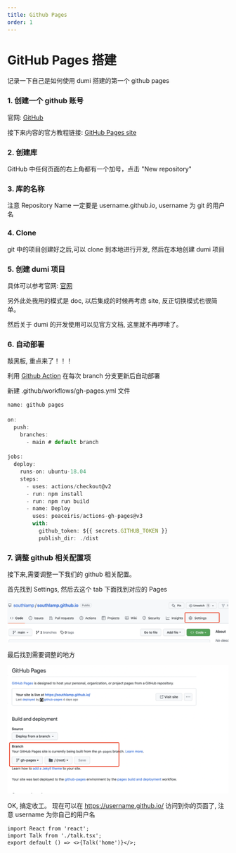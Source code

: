 ```yaml
---
title: Github Pages
order: 1
---
```


# GitHub Pages 搭建

记录一下自己是如何使用 dumi 搭建的第一个 github pages

### 1. 创建一个 github 账号

官网: [GitHub](https://github.com/)

接下来内容的官方教程链接: [GitHub Pages site](https://pages.github.com/)

### 2. 创建库

GitHub 中任何页面的右上角都有一个加号，点击 "New repository"

### 3. 库的名称

注意 Repository Name 一定要是 username.github.io, username 为 git 的用户名

### 4. Clone

git 中的项目创建好之后,可以 clone 到本地进行开发, 然后在本地创建 dumi 项目

### 5. 创建 dumi 项目

具体可以参考官网: [官网](https://d.umijs.org/guide/initialize)

另外此处我用的模式是 doc, 以后集成的时候再考虑 site, 反正切换模式也很简单。

然后关于 dumi 的开发使用可以见官方文档, 这里就不再啰嗦了。

### 6. 自动部署

敲黑板, 重点来了！！！

利用 [Github Action](https://github.com/features/actions) 在每次 branch 分支更新后自动部署

新建 .github/workflows/gh-pages.yml 文件

```javascript
name: github pages

on:
  push:
    branches:
      - main # default branch

jobs:
  deploy:
    runs-on: ubuntu-18.04
    steps:
      - uses: actions/checkout@v2
      - run: npm install
      - run: npm run build
      - name: Deploy
        uses: peaceiris/actions-gh-pages@v3
        with:
          github_token: ${{ secrets.GITHUB_TOKEN }}
          publish_dir: ./dist
```

### 7. 调整 github 相关配置项

接下来,需要调整一下我们的 github 相关配置。

首先找到 Settings, 然后去这个 tab 下面找到对应的 Pages

![Settings](./images/1.png)

最后找到需要调整的地方

![xxx](./images/2.png)

OK, 搞定收工。 现在可以在 https://username.github.io/ 访问到你的页面了, 注意 username 为你自己的用户名

```tsx
import React from 'react';
import Talk from './talk.tsx';
export default () => <>{Talk('home')}</>;
```
